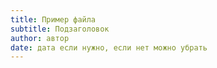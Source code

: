 ```yaml
---
title: Пример файла
subtitle: Подзаголовок
author: автор
date: дата если нужно, если нет можно убрать
---
```




